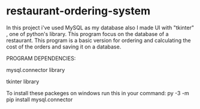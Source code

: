 # restaurant-ordering-system
In this project i've used MySQL as my database also I made UI with "tkinter" , one of python's library.
This program focus on the database of a restaurant.
This program is a basic version for ordering and calculating the cost of the orders and saving it on a database.

PROGRAM DEPENDENCIES:

mysql.connector library

tkinter library

To install these packeges on windows run this in your command:
py -3 -m pip install mysql.connector

